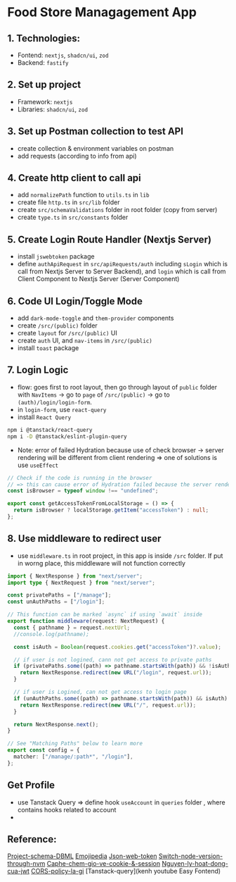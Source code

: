 # Food Store Managagement App

## 1. Technologies:

- Fontend: `nextjs`, `shadcn/ui`, `zod`
- Backend: `fastify`

## 2. Set up project

- Framework: `nextjs`
- Libraries: `shadcn/ui`, `zod`

## 3. Set up Postman collection to test API

- create collection & environment variables on postman
- add requests (according to info from api)

## 4. Create http client to call api

- add `normalizePath` function to `utils.ts` in `lib`
- create file `http.ts` in `src/lib` folder
- create `src/schemaValidations` folder in root folder (copy from server)
- create `type.ts` in `src/constants` folder

## 5. Create Login Route Handler (Nextjs Server)

- install `jswebtoken` package
- define `authApiRequest` in `src/apiRequests/auth` including `sLogin` which is call from Nextjs Server to Server Backend), and `login` which is call from Client Component to Nextjs Server (Server Component)

## 6. Code UI Login/Toggle Mode

- add `dark-mode-toggle` and `them-provider` components
- create `/src/(public)` folder
- create `layout` for `/src/(public)` UI
- create `auth` UI, and `nav-items` in `/src/(public)`
- install `toast` package

## 7. Login Logic

- flow: goes first to root layout, then go through layout of `public` folder with `NavItems` -> go to `page` of `/src/(public)` -> go to `(auth)/login/login-form`.
- in `login-form`, use `react-query`
- install `React Query`

```bash
npm i @tanstack/react-query
npm i -D @tanstack/eslint-plugin-query
```

- Note: error of failed Hydration because use of check browser -> server rendering will be different from client rendering => one of solutions is use `useEffect`

```ts
// Check if the code is running in the browser
// => this can cause error of Hydration failed because the server rendered HTML didn't match the client
const isBrowser = typeof window !== "undefined";

export const getAccessTokenFromLocalStorage = () => {
  return isBrowser ? localStorage.getItem("accessToken") : null;
};
```

## 8. Use middleware to redirect user

- use `middleware.ts` in root project, in this app is inside `/src` folder. If put in worng place, this middleware will not function correctly

```ts
import { NextResponse } from "next/server";
import type { NextRequest } from "next/server";

const privatePaths = ["/manage"];
const unAuthPaths = ["/login"];

// This function can be marked `async` if using `await` inside
export function middleware(request: NextRequest) {
  const { pathname } = request.nextUrl;
  //console.log(pathname);

  const isAuth = Boolean(request.cookies.get("accessToken")?.value);

  // if user is not logined, cann not get access to private paths
  if (privatePaths.some((path) => pathname.startsWith(path)) && !isAuth) {
    return NextResponse.redirect(new URL("/login", request.url));
  }

  // if user is Logined, can not get access to login page
  if (unAuthPaths.some((path) => pathname.startsWith(path)) && isAuth) {
    return NextResponse.redirect(new URL("/", request.url));
  }

  return NextResponse.next();
}

// See "Matching Paths" below to learn more
export const config = {
  matcher: ["/manage/:path*", "/login"],
};
```

## Get Profile

- use Tanstack Query => define hook `useAccount` in `queries` folder , where contains hooks related to account
- 

## Reference:

[Project-schema-DBML](https://dbdiagram.io/d/679ff485263d6cf9a0c8616d)
[Emojipedia](https://emojipedia.org/activity)
[Json-web-token](https://jwt.io/)
[Switch-node-version-through-nvm](https://www.getfishtank.com/insights/use-nvm-to-install-multiple-node-versions)
[Caphe-chem-gio-ve-cookie-&-session](https://www.youtube.com/f8)
[Nguyen-ly-hoat-dong-cua-jwt](https://www.youtube/f8)
[CORS-policy-la-gi](https://www.youtube/f8)
[Tanstack-query](kenh youtube Easy Fontend)
